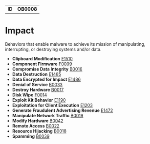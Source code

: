 |||
|---|---|
|**ID**|**OB0008**|


# Impact #
Behaviors that enable malware to achieve its mission of manipulating, interrupting, or destroying systems and/or data.

* **Clipboard Modification** [E1510](../impact/clipboard-mod.md)
* **Component Firmware** [F0009](../persistence/component-firmware.md)
* **Compromise Data Integrity** [B0016](../impact/compromise-data.md)
* **Data Destruction** [E1485](../impact/data-destruction.md)
* **Data Encrypted for Impact** [E1486](../impact/encrypt-impact.md)
* **Denial of Service** [B0033](../impact/denial-of-service.md)
* **Destroy Hardware** [B0017](../impact/destroy-hardware.md)
* **Disk Wipe** [F0014](../impact/disk-wipe.md)
* **Exploit Kit Behavior** [E1190](../impact/exploit-kit-behavior.md)
* **Exploitation for Client Execution** [E1203](../execution/exploit-software.md)
* **Generate Fraudulent Advertising Revenue** [E1472](../impact/generate-fraud-rev.md)
* **Manipulate Network Traffic** [B0019](../impact/manipulate-network-traffic.md)
* **Modify Hardware** [B0042](../impact/modify-hardware.md)	
* **Remote Access** [B0022](../impact/remote-access.md)
* **Resource Hijacking** [B0018](../impact/hijack-sys-resources.md)
* **Spamming** [B0039](../impact/spamming.md)
